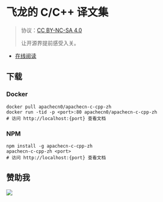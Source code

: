 # 飞龙的 C/C++ 译文集

> 协议：[CC BY-NC-SA 4.0](http://creativecommons.org/licenses/by-nc-sa/4.0/)
> 
> 让开源界提前感受入关。

* [在线阅读](https://ccpp.apachecn.org)
## 下载

### Docker

```
docker pull apachecn0/apachecn-c-cpp-zh
docker run -tid -p <port>:80 apachecn0/apachecn-c-cpp-zh
# 访问 http://localhost:{port} 查看文档
```

### NPM

```
npm install -g apachecn-c-cpp-zh
apachecn-c-cpp-zh <port>
# 访问 http://localhost:{port} 查看文档
```

## 赞助我

![](https://img-blog.csdnimg.cn/20200112005920729.png)
